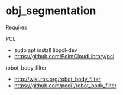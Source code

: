 # obj_segmentation

Requires

PCL<br/>
- sudo apt install libpcl-dev
- https://github.com/PointCloudLibrary/pcl

robot_body_filter<br/>
- http://wiki.ros.org/robot_body_filter
- https://github.com/peci1/robot_body_filter

